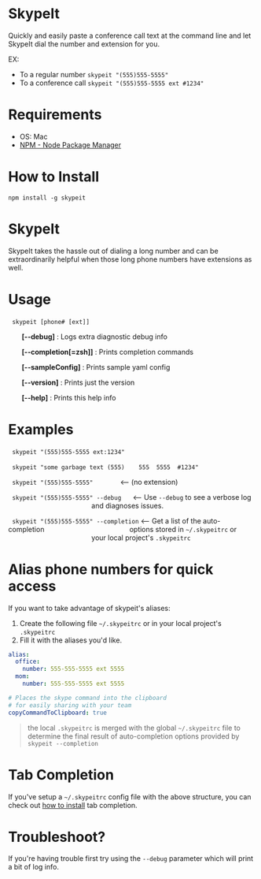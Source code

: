 
# SkypeIt

Quickly and easily paste a conference call text at the command line and let SkypeIt dial the number and extension for you.

EX:

- To a regular number `skypeit "(555)555-5555"`
- To a conference call `skypeit "(555)555-5555 ext #1234"`

# Requirements

- OS: Mac
- [NPM - Node Package Manager](http://nodejs.org/download/)

# How to Install

`npm install -g skypeit`

# SkypeIt

SkypeIt takes the hassle out of dialing a long number and
can be extraordinarily helpful when those long phone
numbers have extensions as well.

# Usage

&nbsp;&nbsp;`skypeit [phone# [ext]]`

&nbsp;&nbsp;&nbsp;&nbsp;&nbsp;&nbsp;  **[--debug]**            : Logs extra diagnostic debug info

&nbsp;&nbsp;&nbsp;&nbsp;&nbsp;&nbsp;  **[--completion[=zsh]]** : Prints completion commands

&nbsp;&nbsp;&nbsp;&nbsp;&nbsp;&nbsp;  **[--sampleConfig]**     : Prints sample yaml config

&nbsp;&nbsp;&nbsp;&nbsp;&nbsp;&nbsp;  **[--version]**          : Prints just the version

&nbsp;&nbsp;&nbsp;&nbsp;&nbsp;&nbsp;  **[--help]**             : Prints this help info


# Examples

&nbsp;&nbsp;`skypeit "(555)555-5555 ext:1234"`

&nbsp;&nbsp;`skypeit "some garbage text (555)    555  5555  #1234"`

&nbsp;&nbsp;`skypeit "(555)555-5555"` &nbsp;&nbsp;&nbsp;&nbsp;&nbsp;&nbsp;&nbsp;&nbsp;&nbsp;&nbsp;&nbsp;&nbsp;&nbsp;<-- (no extension)

&nbsp;&nbsp;`skypeit "(555)555-5555" --debug` &nbsp;&nbsp;&nbsp;&nbsp;&nbsp;<-- Use `--debug` to see a verbose log
&nbsp;&nbsp;&nbsp;&nbsp;&nbsp;&nbsp;&nbsp;&nbsp;&nbsp;&nbsp;&nbsp;&nbsp;&nbsp;&nbsp;&nbsp;&nbsp;&nbsp;&nbsp;&nbsp;&nbsp;&nbsp;&nbsp;&nbsp;&nbsp;&nbsp;&nbsp;&nbsp;&nbsp;&nbsp;&nbsp;&nbsp;&nbsp;&nbsp;&nbsp;&nbsp;&nbsp;&nbsp;&nbsp;&nbsp;&nbsp;&nbsp;&nbsp;&nbsp;and diagnoses issues.

&nbsp;&nbsp;`skypeit "(555)555-5555" --completion` <-- Get a list of the auto-completion
&nbsp;&nbsp;&nbsp;&nbsp;&nbsp;&nbsp;&nbsp;&nbsp;&nbsp;&nbsp;&nbsp;&nbsp;&nbsp;&nbsp;&nbsp;&nbsp;&nbsp;&nbsp;&nbsp;&nbsp;&nbsp;&nbsp;&nbsp;&nbsp;&nbsp;&nbsp;&nbsp;&nbsp;&nbsp;&nbsp;&nbsp;&nbsp;&nbsp;&nbsp;&nbsp;&nbsp;&nbsp;&nbsp;&nbsp;&nbsp;&nbsp;&nbsp;&nbsp;options stored in `~/.skypeitrc` or
&nbsp;&nbsp;&nbsp;&nbsp;&nbsp;&nbsp;&nbsp;&nbsp;&nbsp;&nbsp;&nbsp;&nbsp;&nbsp;&nbsp;&nbsp;&nbsp;&nbsp;&nbsp;&nbsp;&nbsp;&nbsp;&nbsp;&nbsp;&nbsp;&nbsp;&nbsp;&nbsp;&nbsp;&nbsp;&nbsp;&nbsp;&nbsp;&nbsp;&nbsp;&nbsp;&nbsp;&nbsp;&nbsp;&nbsp;&nbsp;&nbsp;&nbsp;&nbsp;your local project's `.skypeitrc`

# Alias phone numbers for quick access

If you want to take advantage of skypeit's aliases:

1. Create the following file `~/.skypeitrc` or in your local project's `.skypeitrc`
2. Fill it with the aliases you'd like.

```yaml
alias:
  office:
    number: 555-555-5555 ext 5555
  mom:
    number: 555-555-5555 ext 5555

# Places the skype command into the clipboard
# for easily sharing with your team
copyCommandToClipboard: true
```

> the local `.skypeitrc` is merged with the global `~/.skypeitrc` file to determine the final result of auto-completion options provided by `skypeit --completion`

# Tab Completion

If you've setup a `~/.skypeitrc` config file with the above structure, you can check out [how to install](completion/Readme.md) tab completion.


# Troubleshoot?

If you're having trouble first try using the `--debug` parameter which will print a bit of log info.

